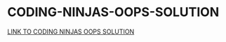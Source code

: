 # CODING-NINJAS-OOPS-SOLUTION
[LINK TO CODING NINJAS OOPS SOLUTION](https://github.com/Rudrakshh/CODING-NINJAS-OOPS-SOLUTION)



